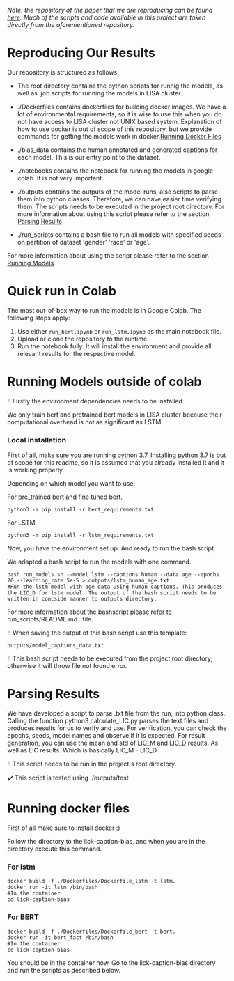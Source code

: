 _Note: the repository of the paper that we are reproducing can be found [here](https://github.com/rebnej/lick-caption-bias). Much of the scripts and code available in this project are taken directly from the aforementioned repository._



# Reproducing Our Results

Our repository is structured as follows.

* The root directory contains the python scripts for runnig the models, as well as .job scripts for running the models in LISA cluster.
    
* ./Dockerfiles contains dockerfiles for building docker images. We have a lot of environmental requirements, so it is wise to use
this when you do not have access to LISA cluster not UNIX based system. Explanation of how to use docker is out of scope of this repository, 
but we provide commands for getting the models work in docker.[Running Docker Files](#running-docker-files)

* ./bias_data contains the human annotated and generated captions for each model. This is our entry point to the dataset.
    
* ./notebooks contains the notebook for running the models in google colab. It is not very important. 
    
* ./outputs contains the outputs of the model runs, also scripts to parse them into python classes. Therefore, we can have
easier time verifying them. The scripts needs to be executed in the project root directory. For more information about using this script please refer to 
the section [Parsing Results](#parsing-results)

* ./run_scripts contains a bash file to run all models with specified seeds on partition of dataset 'gender' 'race' or 'age'.

For more information about using the script please refer to the section [Running Models](#running-models).

# Quick run in Colab
The most out-of-box way to run the models is in Google Colab. The following steps apply:

1. Use either ```run_bert.ipynb``` or ```run_lstm.ipynb``` as the main notebook file.
2. Upload or clone the repository to the runtime.
3. Run the notebook fully. It will install the environment and provide all relevant results for the respective model.

# Running Models outside of colab


‼️ Firstly the environment dependencies needs to be installed. 

We only train bert and pretrained bert models in LISA cluster because their computational overhead is not as significant as LSTM.

### Local installation

First of all, make sure you are running python 3.7.
Installing python 3.7 is out of scope for this readme, so it is assumed that you already installed it and it is working properly.

Depending on which model you want to use:

For pre_trained bert and fine tuned bert.
```
python3 -m pip install -r bert_requirements.txt
```

For LSTM.
```
python3 -m pip install -r lstm_requirements.txt
```

Now, you have the environment set up. And ready to run the bash script.


We adapted a bash script to run the models with one command. 

```
bash run_models.sh --model lstm --captions human --data age --epochs 20 --learning_rate 5e-5 > outputs/lstm_human_age.txt
#Run the lstm model with age data using human captions. This produces the LIC_D for lstm model. The output of the bash script needs to be
written in concside manner to outputs directory.
```

For more information about the bashscript please refer to run_scripts/README.md .
file.


‼️ When saving the output of this bash script use this template: 

```
outputs/model_captions_data.txt
```

‼️ This bash script needs to be executed from the project root directory, otherwise it will throw file not found error.

# Parsing Results

We have developed a script to parse .txt file from the run, into python class.
Calling the function python3 calculate_LIC.py parses the text files and produces results for us to verify and use.
For verification, you can check the epochs, seeds, model names and observe if it is expected.
For result generation, you can use the mean and std of LIC_M and LIC_D results.
As well as LIC results. Which is basically LIC_M - LIC_D


:bangbang: This script needs to be run in the project's root directory.

:heavy_check_mark: This script is tested using ./outputs/test

# Running docker files

First of all make sure to install docker :) 

Follow the directory to the lick-caption-bias, and when you are in the directory execute this command.

<h3> For lstm </h3>

```
docker build -f ./Dockerfiles/Dockerfile_lstm -t lstm. 
docker run -it lstm /bin/bash
#In the container
cd lick-caption-bias
```

<h3> For BERT </h3>

```
docker build -f ./Dockerfiles/Dockerfile_bert -t bert. 
docker run -it bert_fact /bin/bash
#In the container
cd lick-caption-bias
```

You should be in the container now. Go to the lick-caption-bias directory and run the scripts as described below. 
